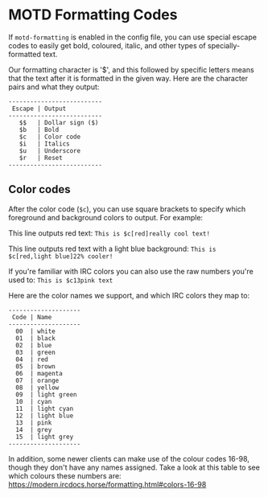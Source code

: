# MOTD Formatting Codes

If `motd-formatting` is enabled in the config file, you can use special escape codes to
easily get bold, coloured, italic, and other types of specially-formatted text.

Our formatting character is '$', and this followed by specific letters means that the text
after it is formatted in the given way. Here are the character pairs and what they output:

    --------------------------
     Escape | Output
    --------------------------
       $$   | Dollar sign ($)
       $b   | Bold
       $c   | Color code
       $i   | Italics
       $u   | Underscore
       $r   | Reset
    --------------------------

## Color codes

After the color code (`$c`), you can use square brackets to specify which foreground and
background colors to output. For example:

This line outputs red text:
`This is $c[red]really cool text!`

This line outputs red text with a light blue background:
`This is $c[red,light blue]22% cooler!`

If you're familiar with IRC colors you can also use the raw numbers you're used to:
`This is $c13pink text`

Here are the color names we support, and which IRC colors they map to:

    --------------------
     Code | Name
    --------------------
      00  | white
      01  | black
      02  | blue
      03  | green
      04  | red
      05  | brown
      06  | magenta
      07  | orange
      08  | yellow
      09  | light green
      10  | cyan
      11  | light cyan
      12  | light blue
      13  | pink
      14  | grey
      15  | light grey
    --------------------

In addition, some newer clients can make use of the colour codes 16-98, though they don't
have any names assigned. Take a look at this table to see which colours these numbers are:
https://modern.ircdocs.horse/formatting.html#colors-16-98
